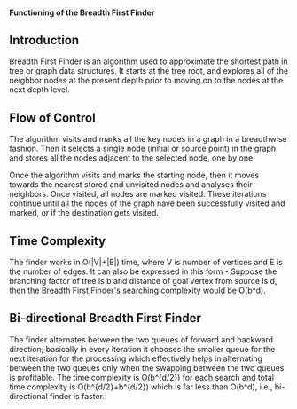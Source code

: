 #### Functioning of the Breadth First Finder ####

Introduction
------------
Breadth First Finder is an algorithm used to approximate the shortest path in tree or graph data structures. It starts at the tree root, and explores all of the neighbor nodes at the present depth prior to moving on to the nodes at the next depth level.

Flow of Control
--------------
The algorithm visits and marks all the key nodes in a graph in a breadthwise fashion. Then it selects a single node (initial or source point) in the graph and stores all the nodes adjacent to the selected node, one by one.

Once the algorithm visits and marks the starting node, then it moves towards the nearest stored and unvisited nodes and analyses their neighbors. Once visited, all nodes are marked visited. These iterations continue until all the nodes of the graph have been successfully visited and marked, or if the destination gets visited.

Time Complexity
---------------
The finder works in O(|V|+|E|) time, where V is number of vertices and E is the number of edges.
It can also be expressed in this form - Suppose the branching factor of tree is b and distance of goal vertex from source is d, then the Breadth First Finder's searching complexity would be O(b^d).

Bi-directional Breadth First Finder
--------------------------------------
The finder alternates between the two queues of forward and backward direction; basically in every iteration it chooses the smaller queue for the next iteration for the processing which effectively helps in alternating between the two queues only when the swapping between the two queues is profitable.
The time complexity is O(b^{d/2}) for each search and total time complexity is O(b^{d/2}+b^{d/2}) which is far less than O(b^d), i.e., bi-directional finder is faster.
